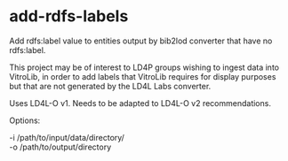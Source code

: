 # add-rdfs-labels
Add rdfs:label value to entities output by bib2lod converter that have no rdfs:label.

This project may be of interest to LD4P groups wishing to ingest data into VitroLib, in order to add labels that VitroLib requires for display purposes but that are not generated by the LD4L Labs converter.

Uses LD4L-O v1. Needs to be adapted to LD4L-O v2 recommendations. 

Options:

-i /path/to/input/data/directory/   
-o /path/to/output/directory
